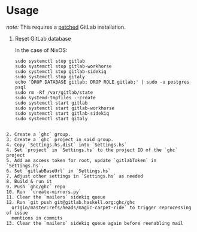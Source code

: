 Usage
=====

*note:* This requires a
[patched](https://gitlab.com/bgamari/gitlab-ce/tree/haskell-import-ee) GitLab
installation.

1. Reset GitLab database

    In the case of NixOS:
    ```
    sudo systemctl stop gitlab
    sudo systemctl stop gitlab-workhorse
    sudo systemctl stop gitlab-sidekiq
    sudo systemctl stop gitaly
    echo 'DROP DATABASE gitlab; DROP ROLE gitlab;' | sudo -u postgres psql 
    sudo rm -Rf /var/gitlab/state
    sudo systemd-tmpfiles --create
    sudo systemctl start gitlab
    sudo systemctl start gitlab-workhorse
    sudo systemctl start gitlab-sidekiq
    sudo systemctl start gitaly
  ```
  
2. Create a `ghc` group.
3. Create a `ghc` project in said group.
4. Copy `Settings.hs.dist` into `Settings.hs`
4. Set `project` in `Settings.hs` to the project ID of the `ghc` project
5. Add an access token for root, update `gitlabToken` in `Settings.hs`.
6. Set `gitlabBaseUrl` in `Settings.hs`
7. Adjust other settings in `Settings.hs` as needed
8. Build & run it
9. Push `ghc/ghc` repo
10. Run  `create-mirrors.py`
11. Clear the `mailers` sidekiq queue
12. Run `git push git@gitlab.haskell.org:ghc/ghc
    origin/master:refs/heads/magic-carpet-ride` to trigger reprocessing of issue
    mentions in commits
13. Clear the `mailers` sidekiq queue again before reenabling mail
